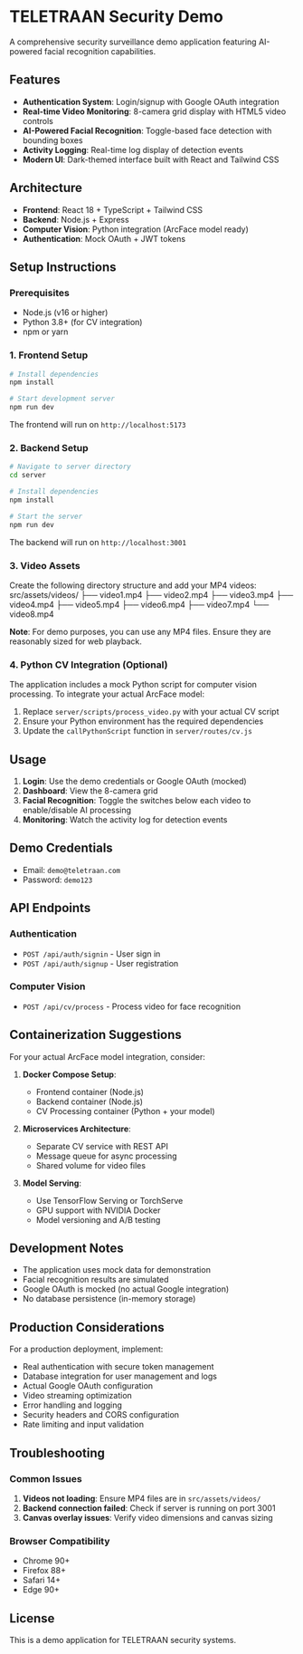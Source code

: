 # TELETRAAN Security Demo

A comprehensive security surveillance demo application featuring AI-powered facial recognition capabilities.

## Features

- **Authentication System**: Login/signup with Google OAuth integration
- **Real-time Video Monitoring**: 8-camera grid display with HTML5 video controls
- **AI-Powered Facial Recognition**: Toggle-based face detection with bounding boxes
- **Activity Logging**: Real-time log display of detection events
- **Modern UI**: Dark-themed interface built with React and Tailwind CSS

## Architecture

- **Frontend**: React 18 + TypeScript + Tailwind CSS
- **Backend**: Node.js + Express
- **Computer Vision**: Python integration (ArcFace model ready)
- **Authentication**: Mock OAuth + JWT tokens

## Setup Instructions

### Prerequisites

- Node.js (v16 or higher)
- Python 3.8+ (for CV integration)
- npm or yarn

### 1. Frontend Setup

```bash
# Install dependencies
npm install

# Start development server
npm run dev
```

The frontend will run on `http://localhost:5173`

### 2. Backend Setup

```bash
# Navigate to server directory
cd server

# Install dependencies
npm install

# Start the server
npm run dev
```

The backend will run on `http://localhost:3001`

### 3. Video Assets

Create the following directory structure and add your MP4 videos:
src/assets/videos/
├── video1.mp4
├── video2.mp4
├── video3.mp4
├── video4.mp4
├── video5.mp4
├── video6.mp4
├── video7.mp4
└── video8.mp4

**Note**: For demo purposes, you can use any MP4 files. Ensure they are reasonably sized for web playback.

### 4. Python CV Integration (Optional)

The application includes a mock Python script for computer vision processing. To integrate your actual ArcFace model:

1. Replace `server/scripts/process_video.py` with your actual CV script
2. Ensure your Python environment has the required dependencies
3. Update the `callPythonScript` function in `server/routes/cv.js`

## Usage

1. **Login**: Use the demo credentials or Google OAuth (mocked)
2. **Dashboard**: View the 8-camera grid
3. **Facial Recognition**: Toggle the switches below each video to enable/disable AI processing
4. **Monitoring**: Watch the activity log for detection events

## Demo Credentials

- Email: `demo@teletraan.com`
- Password: `demo123`

## API Endpoints

### Authentication
- `POST /api/auth/signin` - User sign in
- `POST /api/auth/signup` - User registration

### Computer Vision
- `POST /api/cv/process` - Process video for face recognition

## Containerization Suggestions

For your actual ArcFace model integration, consider:

1. **Docker Compose Setup**:
   - Frontend container (Node.js)
   - Backend container (Node.js)
   - CV Processing container (Python + your model)

2. **Microservices Architecture**:
   - Separate CV service with REST API
   - Message queue for async processing
   - Shared volume for video files

3. **Model Serving**:
   - Use TensorFlow Serving or TorchServe
   - GPU support with NVIDIA Docker
   - Model versioning and A/B testing

## Development Notes

- The application uses mock data for demonstration
- Facial recognition results are simulated
- Google OAuth is mocked (no actual Google integration)
- No database persistence (in-memory storage)

## Production Considerations

For a production deployment, implement:

- Real authentication with secure token management
- Database integration for user management and logs
- Actual Google OAuth configuration
- Video streaming optimization
- Error handling and logging
- Security headers and CORS configuration
- Rate limiting and input validation

## Troubleshooting

### Common Issues

1. **Videos not loading**: Ensure MP4 files are in `src/assets/videos/`
2. **Backend connection failed**: Check if server is running on port 3001
3. **Canvas overlay issues**: Verify video dimensions and canvas sizing

### Browser Compatibility

- Chrome 90+
- Firefox 88+
- Safari 14+
- Edge 90+

## License

This is a demo application for TELETRAAN security systems.